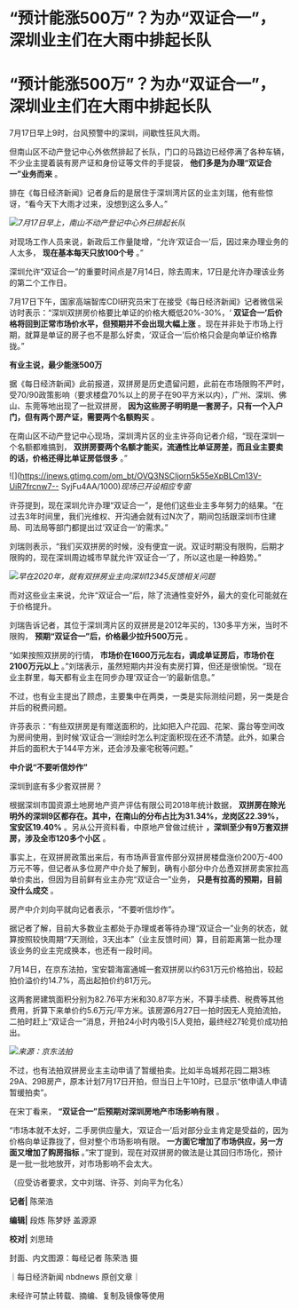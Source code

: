# “预计能涨500万”？为办“双证合一”，深圳业主们在大雨中排起长队

# “预计能涨500万”？为办“双证合一”，深圳业主们在大雨中排起长队

7月17日早上9时，台风预警中的深圳，间歇性狂风大雨。

但南山区不动产登记中心外依然排起了长队，门口的马路边已经停满了各种车辆，不少业主提着装有房产证和身份证等文件的手提袋，
**他们多是为办理“双证合一”业务而来** 。

排在《每日经济新闻》记者身后的是居住于深圳湾片区的业主刘瑞，他有些惊讶，“看今天下大雨才过来，没想到这么多人。”

![](https://inews.gtimg.com/om_bt/Ouz1An9nRx6flxDyEfo18TvJggImx40Ycq9rcUbhLEtLcAA/1000)_7月17日早上，南山不动产登记中心外已排起长队_

对现场工作人员来说，新政后工作量陡增，“允许‘双证合一’后，因过来办理业务的人太多， **现在基本每天只放100个号** 。”

深圳允许“双证合一”的重要时间点是7月14日，除去周末，17日是允许办理该业务的第二个工作日。

7月17日下午，国家高端智库CDI研究员宋丁在接受《每日经济新闻》记者微信采访时表示：“深圳双拼房价格要比单证的价格大概低20%-30%，‘
**双证合一’后价格将回到正常市场价水平，但预期并不会出现大幅上涨**
。现在并非处于市场上行期，就算是单证的房子也不是那么好卖，‘双证合一’后价格只会是向单证价格靠拢。”

**有业主说，最少能涨500万**

据《每日经济新闻》此前报道，双拼房是历史遗留问题，此前在市场限购不严时，受70/90政策影响（要求楼盘70%以上的房子在90平方米以内），广州、深圳、佛山、东莞等地出现了一批双拼房，
**因为这些房子明明是一套房子，只有一个入户门，但有两个房产证，需要两个名额购买** 。

在南山区不动产登记中心现场，深圳湾片区的业主许芬向记者介绍，“现在深圳一个名额都难搞到，
**双拼房要两个名额才能买，流通性比单证房差，而且业主要卖的话，价格还得比单证房低很多** 。”

![](https://inews.gtimg.com/om_bt/OVQ3NSCIjorn5k55eXpBLCm13V-UiR7frcnw7--
SyjFu4AA/1000)_现场已开设相应专窗_

许芬提到，现在深圳允许办理“双证合一”，是他们这些业主多年努力的结果。“在过去3年时间里，我们光维权、开沟通会就有过N次了，期间包括跟深圳市住建局、司法局等部门都提出过‘双证合一’的需求。”

刘瑞则表示，“我们买双拼房的时候，没有便宜一说。双证时期没有限购，后期才限购的，现在深圳周边城市早就允许‘双证合一’了，所以这也是一种趋势。”

![](https://inews.gtimg.com/om_bt/OHJYW_jyBdBVldMNEPfS7YRrpIPPsKgYqgcwP2e0d9JB8AA/1000)_早在2020年，就有双拼房业主向深圳12345反馈相关问题_

而对这些业主来说，允许“双证合一”后，除了流通性变好外，最大的变化可能就在于价格提升。

刘瑞告诉记者，其位于深圳湾片区的双拼房是2012年买的，130多平方米，当时不限购， **预期“双证合一”后，价格最少拉升500万元** 。

“如果按照双拼房的行情， **市场价在1600万元左右，调成单证房后，市场价在2100万元以上**
。”刘瑞表示，虽然短期内并没有卖房打算，但还是很愉悦。“现在业主群里，每天都有业主在同步办理‘双证合一’的最新信息。”

不过，也有业主提出了顾虑，主要集中在两类，一类是实际测绘问题，另一类是合并后的税费问题。

许芬表示：“有些双拼房是有赠送面积的，比如把入户花园、花架、露台等空间改为房间使用，到时候‘双证合一’测绘时怎么判定面积现在还不清楚。此外，如果合并后的面积大于144平方米，还会涉及豪宅税等问题。”

**中介说“不要听信炒作”**

深圳到底有多少套双拼房？

根据深圳市国资源土地房地产资产评估有限公司2018年统计数据，
**双拼房在除光明外的深圳9区都存在。其中，在南山的分布占比为31.34%，龙岗区22.39%，宝安区19.40%** 。另从公开资料看，中原地产曾做过统计
**，深圳至少有9万套双拼房，涉及全市120多个小区** 。

事实上，在双拼房政策出来后，有市场声音宣传部分双拼房楼盘涨价200万-400万元不等，但记者从多位房产中介处了解到，确有小部分中介怂恿双拼房卖家拉高单价卖出，但因为目前鲜有业主办完“双证合一”业务，
**只是有拉高的预期，目前没什么成交** 。

房产中介刘向平就向记者表示，“不要听信炒作”。

据记者了解，目前大多数业主都处于办理或者等待办理“双证合一”业务的状态，就算按照较快周期“7天测绘，3天出本”（业主反馈时间）算，目前距离第一批办理该业务的业主完成换本，也还有一段时间。

7月14日，在京东法拍，宝安碧海富通城一套双拼房以约631万元价格拍出，较起拍价溢价约14.7%，高出起拍价约81万元。

这两套房建筑面积分别为82.76平方米和30.87平方米，不算手续费、税费等其他费用，折算下来单价约5.6万元/平方米。该房源6月27日一拍时因无人竞拍流拍，二拍时赶上“双证合一”消息，开拍24小时内吸引5人竞拍，最终经27轮竞价成功拍出。

![](https://inews.gtimg.com/om_bt/OtCj14Vtw5aCIAW2tj7nQq8DUAOTThwYc0GyKLwVhG6vsAA/1000)_来源：京东法拍_

不过，也有法拍双拼房业主主动申请了暂缓拍卖。比如半岛城邦花园二期3栋29A、29B房产，原本计划7月17日开拍，但当日上午10时，已显示“依申请人申请暂缓拍卖”。

在宋丁看来， **“双证合一”后预期对深圳房地产市场影响有限** 。

“市场本就不太好，二手房供应量大，‘双证合一’后对部分业主肯定是受益的，因为价格向单证靠拢了，但对整个市场影响有限。
**一方面它增加了市场供应，另一方面又增加了购房指标** 。”宋丁提到，现在对双拼房的做法是让其回归市场化，预计是一批一批地放开，对市场影响不会太大。

（应受访者要求，文中刘瑞、许芬、刘向平为化名）

**记者|** 陈荣浩

**编辑|** 段炼 陈梦妤 盖源源

**校对|** 刘思琦

封面、内文图源：每经记者 陈荣浩 摄

｜每日经济新闻 nbdnews 原创文章｜

未经许可禁止转载、摘编、复制及镜像等使用

